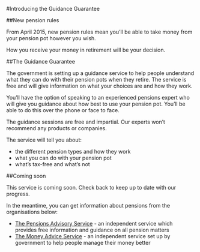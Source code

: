 #Introducing the Guidance Guarantee


##New pension rules

From April 2015, new pension rules mean you’ll be able to take money from your pension pot however you wish.

How you receive your money in retirement will be your decision.

##The Guidance Guarantee

The government is setting up a guidance service to help people understand what they can do with their pension pots when they retire. The service is free and will give information on what your choices are and how they work.

You’ll have the option of speaking to an experienced pensions expert who will give you guidance about how best to use your pension pot. You’ll be able to do this over the phone or face to face.

The guidance sessions are free and impartial. Our experts won’t recommend any products or companies.

The service will tell you about:

- the different pension types and how they work
- what you can do with your pension pot
- what’s tax-free and what’s not

##Coming soon

This service is coming soon. Check back to keep up to date with our progress.

In the meantime, you can get information about pensions from the organisations below:

* [The Pensions Advisory Service](http://www.pensionsadvisoryservice.org.uk) -
an independent service which provides free information and guidance on all pension matters
* [The Money Advice Service](https://www.moneyadviceservice.org.uk/en) -
an independent service set up by government to help people manage their money better
